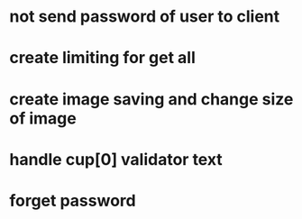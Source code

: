 # not send password of user to client

# create limiting for get all

# create image saving and change size of image

# handle cup[0] validator text

# forget password
